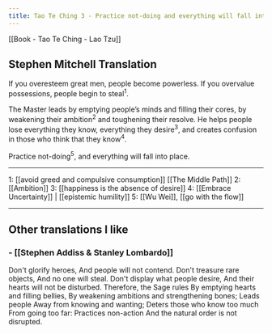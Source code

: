 ```yaml
---
title: Tao Te Ching 3 - Practice not-doing and everything will fall into place 
---
```

[[Book - Tao Te Ching - Lao Tzu]]

## Stephen Mitchell Translation
If you overesteem great men,
people become powerless.
If you overvalue possessions,
people begin to steal<sup>1</sup>.

The Master leads
by emptying people’s minds and
filling their cores, by weakening their ambition<sup>2</sup>
and toughening their resolve.
He helps people lose everything
they know, everything they desire<sup>3</sup>,
and creates confusion
in those who think that they know<sup>4</sup>.

Practice not-doing<sup>5</sup>,
and everything will fall into place.

-----------------
1: [[avoid greed and compulsive consumption]] [[The Middle Path]]
2: [[Ambition]]
3: [[happiness is the absence of desire]]
4: [[Embrace Uncertainty]] | [[epistemic humility]]
5: [[Wu Wei]], [[go with the flow]]

-------------------

## Other translations I like

### - [[Stephen Addiss & Stanley Lombardo]]

Don't glorify heroes, And people will not contend.
Don't treasure rare objects, And no one will steal.
Don't display what people desire, And their hearts will not be disturbed.
Therefore, the Sage rules By emptying hearts and filling bellies, By weakening ambitions and strengthening bones; Leads people Away from knowing and wanting;
Deters those who know too much From going too far:
Practices non-action And the natural order is not disrupted. 
